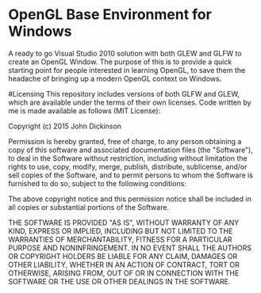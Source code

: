 # OpenGL Base Environment for Windows
A ready to go Visual Studio 2010 solution with both GLEW and GLFW to create an OpenGL Window.
The purpose of this is to provide a quick starting point for people interested in learning OpenGL, to save
them the headache of bringing up a modern OpenGL context on Windows.

#Licensing
This repository includes versions of both GLFW and GLEW, which are available under the terms of their own licenses.
Code written by me is made available as follows (MIT License):

Copyright (c) 2015 John Dickinson

Permission is hereby granted, free of charge, to any person obtaining a copy
of this software and associated documentation files (the "Software"), to deal
in the Software without restriction, including without limitation the rights
to use, copy, modify, merge, publish, distribute, sublicense, and/or sell
copies of the Software, and to permit persons to whom the Software is
furnished to do so, subject to the following conditions:

The above copyright notice and this permission notice shall be included in
all copies or substantial portions of the Software.

THE SOFTWARE IS PROVIDED "AS IS", WITHOUT WARRANTY OF ANY KIND, EXPRESS OR
IMPLIED, INCLUDING BUT NOT LIMITED TO THE WARRANTIES OF MERCHANTABILITY,
FITNESS FOR A PARTICULAR PURPOSE AND NONINFRINGEMENT. IN NO EVENT SHALL THE
AUTHORS OR COPYRIGHT HOLDERS BE LIABLE FOR ANY CLAIM, DAMAGES OR OTHER
LIABILITY, WHETHER IN AN ACTION OF CONTRACT, TORT OR OTHERWISE, ARISING FROM,
OUT OF OR IN CONNECTION WITH THE SOFTWARE OR THE USE OR OTHER DEALINGS IN
THE SOFTWARE.